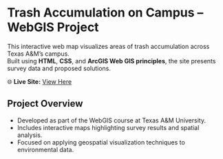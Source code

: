 # Trash Accumulation on Campus – WebGIS Project

This interactive web map visualizes areas of trash accumulation across Texas A&M’s campus.  
Built using **HTML**, **CSS**, and **ArcGIS Web GIS principles**, the site presents survey data and proposed solutions.

🌐 **Live Site:** [View Here](https://monikavenkat17.github.io/trash-accumulation-tamu/)

## Project Overview
- Developed as part of the WebGIS course at Texas A&M University.
- Includes interactive maps highlighting survey results and spatial analysis.
- Focused on applying geospatial visualization techniques to environmental data.
